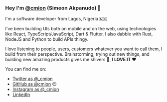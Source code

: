 ### Hey I'm [@cmion](https://github.com/cmion) (Simeon Akpanudo) 👋


I'm a software developer from Lagos, Nigeria 🇳🇬

I've been building UIs both on mobile and on the web, using technologies like React, TypeScript/JavaScript, Dart & Flutter. I also dabble with Rust, NodeJS and Python to build APIs thingy.

I love listening to people, users, customers whatever you want to call them, I build from their perspective. Brainstorming, trying out new things, and building new amazing products gives me shivers 🥶, **I LOVE IT ❤️**



You can find me on:

- [Twitter as @_cmion](https://twitter.com/_cmion)
- [GitHub as @cmion](https://github.com/cmion) 😉
- [Instagram as @_cmion]() 
- [LinkedIn](https://linkedin.com/in/simeon-akpanudo)

<!-- **Cmion/cmion** is a ✨ _special_ ✨ repository because its `README.md` (this file) appears on your GitHub profile. -->

<!-- Here are some ideas to get you started: -->

<!-- - 🔭 I’m currently working on ...
- 🌱 I’m currently learning ...
- 👯 I’m looking to collaborate on ...
- 🤔 I’m looking for help with ...
- 💬 Ask me about ...
- 📫 How to reach me: ...
- 😄 Pronouns: ...
- ⚡ Fun fact: ... -->

<!-- <img align="center" src="https://github-readme-stats.vercel.app/api/top-langs/?username=cmion&theme=radical" /> -->
<!-- [![Cmions's github stats](https://github-readme-stats.vercel.app/api?username=cmion)](https://github.com/cmion/github-readme-stats) -->
<!-- ![Cmions's github collaborations](https://github-readme-stats.vercel.app/api?username=cmion&count_private=true) -->

